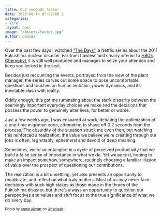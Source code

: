 ```yaml
---
title: 0.2 seconds faster
date: 2023-06-14 07:29:00 Z
categories:
- life
layout: post
image: "/assets/faster.jpg"
author: Daniel
---
```


Over the past few days I watched <a href="https://www.netflix.com/us/title/81233755?s=i&trkid=0&vlang=en&clip=81682069">“The Days”</a>, a Netflix series about the 2011 Fukushima nuclear disaster.  Far from flawless and clearly inferior to <a href="https://www.hbo.com/chernobyl">HBO’s Chernobyl</a>, it is still well produced and manages to seize your attention and keep you locked in the seat.<!--more-->

Besides just recounting the events, portrayed from the view of the plant manager, the series carves out some space to pose uncomfortable questions and touches on human ambition, power dynamics, and its inevitable clash with reality.

Oddly enough, this got me ruminating about the stark disparity between the seemingly important everyday choices we make and the decisions that possess the power to genuinely alter lives, for better or worse.

Just a few weeks ago, I was ensnared at work, debating the optimization of a one-time migration code, attempting to shave off 0.2 seconds from the process. The absurdity of the situation struck me even then, but watching this reinforced a realization: the value we believe we’re creating through our jobs is often, regrettably, ephemeral and devoid of deep meaning.

Sometimes, we’re so entangled in a cycle of perceived productivity that we build a false sense of importance in what we do. Yet we persist, hoping to make an impact somehow, somewhere, routinely choosing a familiar illusion of value over the prospect of questioning our contributions.

The realization is a bit unsettling, yet also presents an opportunity to recalibrate, and reflect on what truly matters. Most of us may never face decisions with such high stakes as those made in the throes of the Fukushima disaster, but there’s always an opportunity to question our perspectives and values and shift focus to the true significance of what we do every day.

<sup>Photo by <a href="https://unsplash.com/@enginakyurt?utm_source=unsplash&utm_medium=referral&utm_content=creditCopyText">engin akyurt</a> on <a href="https://unsplash.com/photos/16kg7sIC0gY?utm_source=unsplash&utm_medium=referral&utm_content=creditCopyText">Unsplash</a>
</sup>  